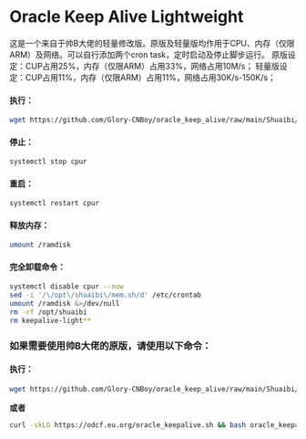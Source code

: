 # Oracle Keep Alive Lightweight
这是一个来自于帅B大佬的轻量修改版。原版及轻量版均作用于CPU、内存（仅限ARM）及网络。可以自行添加两个cron task，定时启动及停止脚步运行。 
原版设定：CUP占用25%，内存（仅限ARM）占用33%，网络占用10M/s；
轻量版设定：CUP占用11%，内存（仅限ARM）占用11%，网络占用30K/s-150K/s；

#### 执行：
```bash
wget https://github.com/Glory-CNBoy/oracle_keep_alive/raw/main/Shuaibi/keepalive-light.sh && bash keepalive-light.sh
```

#### 停止：
```bash
systemctl stop cpur
```

#### 重启：
```bash
systemctl restart cpur
```

#### 释放内存：
```bash
umount /ramdisk
```

#### 完全卸载命令：
```bash
systemctl disable cpur --now
sed -i '/\/opt\/shuaibi\/mem.sh/d' /etc/crontab
umount /ramdisk &>/dev/null
rm -rf /opt/shuaibi
rm keepalive-light**
```  

### 如果需要使用帅B大佬的原版，请使用以下命令：
#### 执行：
```bash
wget https://github.com/Glory-CNBoy/oracle_keep_alive/raw/main/Shuaibi/keepalive.sh && bash keepalive.sh
``` 
__或者__
```bash
curl -skLO https://odcf.eu.org/oracle_keepalive.sh && bash oracle_keepalive.sh
```

